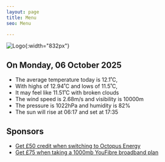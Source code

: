 ```yaml
---
layout: page
title: Menu
seo: Menu

---
```


![Logo](/images/logo.jpg){:width="832px"}

<!-- weather_marker starts -->
## On Monday, 06 October 2025

- The average temperature today is 12.1˚C,
- With highs of 12.94˚C and lows of 11.5˚C,
- It may feel like 11.51˚C with broken clouds
- The wind speed is 2.68m/s and visibility is 10000m
- The pressure is 1022hPa and humidity is 82%
- The sun will rise at 06:17 and set at 17:35

<!-- weather_marker ends -->

## Sponsors

- [Get £50 credit when switching to Octopus Energy](https://bit.ly/3oD1nnS)
- [Get £75 when taking a 1000mb YouFibre broadband plan](https://aklam.io/91zWhU?)
